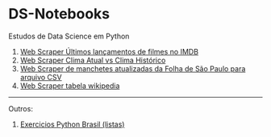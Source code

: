 # DS-Notebooks
Estudos de Data Science em Python


1. [Web Scraper Últimos lançamentos de filmes no IMDB](https://github.com/ferkrum/web-scraper-imdb)
2. [Web Scraper Clima Atual vs Clima Histórico](https://github.com/ferkrum/web-scraper-clima-atual-vc-clima-historico)
3. [Web Scraper de manchetes atualizadas da Folha de São Paulo para arquivo CSV](https://github.com/ferkrum/web-scraper-de-manchetes-e-links-de-noticias-para-arquivo-CSV/blob/main/README.md)
4. [Web Scraper tabela wikipedia](https://github.com/ferkrum/web-scraper-tabela-wikipedia)



---

Outros:

1. [Exercicios Python Brasil (listas)](https://github.com/ferkrum/DS-Notebooks/blob/6e150ffffc0141e4e45f8a16f751298d7cb2bf3f/Exercicios%20Python%20Brasil%20Listas%20(1%20a%2018%20de%2024)%20.ipynb)
